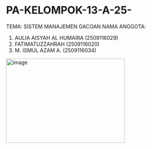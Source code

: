 # PA-KELOMPOK-13-A-25-
TEMA: SISTEM MANAJEMEN GACOAN
NAMA ANGGOTA: 
1. AULIA AISYAH AL HUMAIRA (2509116029)
2. FATIMATUZZAHRAH (2509116020)
3.  M. ISMUL AZAM A. (2509116034)
   

<img width="323" height="230" alt="image" src="https://github.com/user-attachments/assets/09c5d8a5-b46a-49cc-9f90-31ae97e63592" />

